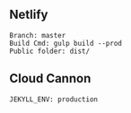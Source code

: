 ## Netlify
```
Branch: master
Build Cmd: gulp build --prod
Public folder: dist/
```

## Cloud Cannon
```
JEKYLL_ENV: production
```